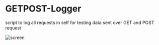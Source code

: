 # GETPOST-Logger
script to log all requests in self for testing data sent over GET and POST request

![screen](https://i.imgur.com/NrNvnyr.png "")
